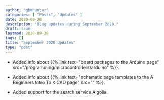 ```yaml
---
author: "gbmhunter"
categories: [ "Posts", "Updates" ]
date: 2020-09-30
description: "Blog updates during September 2020."
draft: true
lastmod: 2020-09-30
tags: []
title: "September 2020 Updates"
type: "post"
---
```


* Added info about {{% link text="board packages to the Arduino page" src="/programming/microcontrollers/arduino" %}}.

* Added info about {{% link text="schematic page templates to the A Beginners Intro To KiCAD page" src="" %}}.

* Added support for the search service Algolia.